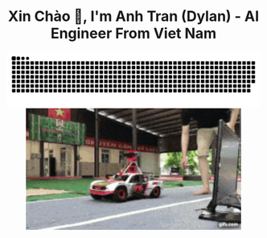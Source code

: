<h1 align="center">Xin Chào 👋, I'm Anh Tran (Dylan) - AI Engineer From Viet Nam </h1>

<div align="center"><img src ="static/github-contribution-grid-snake.svg" alt="Snake.svg"/></div>

<div align="center"><img src="static/demo.gif" alt="CSD"  width="85%" /></div>
